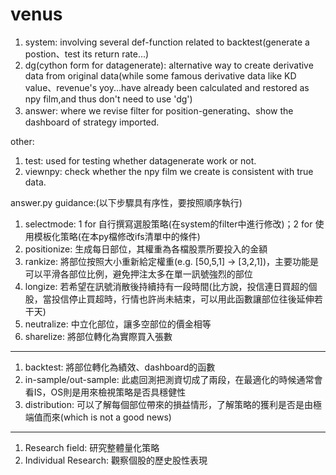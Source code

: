 # venus
1. system: involving several def-function related to backtest(generate a postion、test its return rate...)
2. dg(cython form for datagenerate): alternative way to create derivative data from original data(while some famous derivative data like
   KD value、revenue's yoy...have already been calculated and restored as npy film,and thus don't need to use 'dg')
3. answer: where we revise filter for position-generating、show the dashboard of strategy imported.

other:
1. test: used for testing whether datagenerate work or not.
2. viewnpy: check whether the npy film we create is consistent with true data. 

answer.py guidance:(以下步驟具有序性，要按照順序執行)
1. selectmode: 1 for 自行撰寫選股策略(在system的filter中進行修改)；2 for 使用模板化策略(在本py檔修改ifs清單中的條件)
2. positionize: 生成每日部位，其權重為各檔股票所要投入的金額
3. rankize: 將部位按照大小重新給定權重(e.g. [50,5,1] -> [3,2,1])，主要功能是可以平滑各部位比例，避免押注太多在單一訊號強烈的部位
4. longize: 若希望在訊號消散後持續持有一段時間(比方說，投信連日買超的個股，當投信停止買超時，行情也許尚未結束，可以用此函數讓部位往後延伸若干天)
5. neutralize: 中立化部位，讓多空部位的價金相等
6. sharelize: 將部位轉化為實際買入張數
-------
1. backtest: 將部位轉化為績效、dashboard的函數
2. in-sample/out-sample: 此處回測把測資切成了兩段，在最適化的時候通常會看IS，OS則是用來檢視策略是否具穩健性
3. distribution: 可以了解每個部位帶來的損益情形，了解策略的獲利是否是由極端值而來(which is not a good news)

-------
1. Research field: 研究整體量化策略
2. Individual Research: 觀察個股的歷史股性表現
